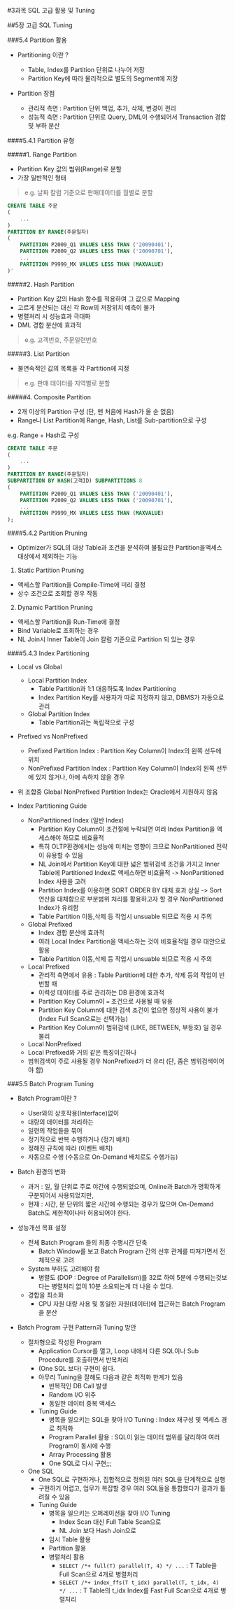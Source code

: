 #3과목 SQL 고급 활용 및 Tuning

##5장 고급 SQL Tuning

###5.4 Partition 활용

* Partitioning 이란 ?
  - Table, Index를 Partition 단위로 나누어 저장
  - Partition Key에 따라 물리적으로 별도의 Segment에 저장

* Partition 장점
  - 관리적 측면 : Partition 단위 백업, 추가, 삭제, 변경이 편리
  - 성능적 측면 : Partition 단위로 Query, DML이 수행되어서 Transaction 경합 및 부하 분산

####5.4.1 Partition 유형

#####1. Range Partition

- Partition Key 값의 범위(Range)로 분할
- 가장 일반적인 형태

>e.g. 날짜 칼럼 기준으로 판매데이터를 월별로 분할

```SQL
CREATE TABLE 주문
(
    ...
)
PARTITION BY RANGE(주문일자)
(
    PARTITION P2009_Q1 VALUES LESS THAN ('20090401'),
    PARTITION P2009_Q2 VALUES LESS THAN ('20090701'),
    ...
    PARTITION P9999_MX VALUES LESS THAN (MAXVALUE)
)'
```

#####2. Hash Partition

- Partition Key 값의 Hash 함수를 적용하여 그 값으로 Mapping
- 고르게 분산되는 대신 각 Row의 저장위치 예측이 불가
- 병렬처리 시 성능효과 극대화
- DML 경합 분산에 효과적

>e.g. 고객번호, 주문일련번호

#####3. List Partition

- 불연속적인 값의 목록을 각 Partition에 지정

>e.g. 판매 데이터를 지역별로 분할

#####4. Composite Partition

- 2개 이상의 Partition 구성 (단, 맨 처음에 Hash가 올 순 없음)
- Range나 List Partition에 Range, Hash, List를 Sub-partition으로 구성

e.g. Range + Hash로 구성
```SQL
CREATE TABLE 주문
(
    ...
)
PARTITION BY RANGE(주문일자)
SUBPARTITION BY HASH(고객ID) SUBPARTITIONS 8
(
    PARTITION P2009_Q1 VALUES LESS THAN ('20090401'),
    PARTITION P2009_Q2 VALUES LESS THAN ('20090701'),
    ...
    PARTITION P9999_MX VALUES LESS THAN (MAXVALUE) 
);
```

####5.4.2 Partition Pruning

- Optimizer가 SQL의 대상 Table과 조건을 분석하여 불필요한 Partition을액세스 대상에서 제외하는 기능

1. Static Partition Pruning
  - 액세스할 Partition을 Compile-Time에 미리 결정
  - 상수 조건으로 조회할 경우 작동
2. Dynamic Partition Pruning
  - 액세스할 Partition을 Run-Time에 결정
  - Bind Variable로 조회하는 경우
  - NL Join시 Inner Table이 Join 칼럼 기준으로 Partition 되 있는 경우

####5.4.3 Index Partitioning

* Local vs Global
  - Local Partition Index
    - Table Partition과 1:1 대응하도록 Index Partitioning
    - Index Partition Key를 사용자가 따로 지정하지 않고, DBMS가 자동으로 관리
  - Global Partition Index
    -  Table Partition과는 독립적으로 구성

* Prefixed vs NonPrefixed
  - Prefixed Partition Index : Partition Key Column이 Index의 왼쪽 선두에 위치
  - NonPrefixed Partition Index : Partition Key Column이 Index의 왼쪽 선두에 있지 않거나, 아에 속하지 않을 경우

* 위 조합중 Global NonPrefixed Partition Index는 Oracle에서 지원하지 않음

* Index Partitioning Guide
  - NonPartitioned Index (일반 Index)
    - Partition Key Column이 조건절에 누락되면 여러 Index Partition을 액세스해야 하므로 비효율적
    - 특히 OLTP환경에서는 성능에 미치는 영향이 크므로 NonPartitioned 전략이 유용할 수 있음
    - NL Join에서 Partition Key에 대한 넓은 범위검색 조건을 가지고 Inner Table에 Partitioned Index로 액세스하면 비효율적 -> NonPartitioned Index 사용을 고려
    - Partition Index를 이용하면 SORT ORDER BY 대체 효과 상실 -> Sort 연산을 대체함으로 부분범위 처리를 활용하고자 할 경우 NonPartitioned Index가 유리함
    - Table Partition 이동,삭제 등 작업시 unsuable 되므로 적용 시 주의
  - Global Prefixed
    - Index 경합 분산에 효과적
    - 여러 Local Index Partition을 액세스하는 것이 비효율적일 경우 대안으로 활용
    - Table Partition 이동,삭제 등 작업시 unsuable 되므로 적용 시 주의
  - Local Prefixed
    - 관리적 측면에서 유용 : Table Partition에 대한 추가, 삭제 등의 작업이 빈번할 때
    - 이력성 데이터를 주로 관리하는 DB 환경에 효과적
    - Partition Key Column이 `=` 조건으로 사용될 때 유용
    - Partition Key Column에 대한 검색 조건이 없으면 정상적 사용이 불가 (Index Full Scan으로는 선택가능)
    - Partition Key Column이 범위검색 (LIKE, BETWEEN, 부등호) 일 경우 불리
  -  Local NonPrefixed
    - Local Prefixed와 거의 같은 특징이긴하나
    - 범위검색이 주로 사용될 경우 NonPrefixed가 더 유리 (단, 좁은 범위검색이어야 함)

###5.5 Batch Program Tuning

* Batch Program이란 ?
  - User와의 상호작용(Interface)없이
  - 대량의 데이터를 처리하는
  - 일련의 작업들을 묶어
  - 정기적으로 반복 수행하거나 (정기 배치)
  - 정해진 규칙에 따라 (이벤트 배치)
  - 자동으로 수행 (수동으로 On-Demand 배치로도 수행가능)

* Batch 환경의 변화
  - 과거 : 일, 월 단위로 주로 야간에 수행되었으며, Online과 Batch가 명확하게 구분되어서 사용되었지만,
  - 현재 : 시간, 분 단위의 짧은 시간에 수행되는 경우가 많으며 On-Demand Batch도 제한적이나마 허용되어야 한다.

* 성능개선 목표 설정
  - 전체 Batch Program 들의 최종 수행시간 단축
    - Batch Window를 보고 Batch Program 간의 선후 관계를 따져가면서 전체적으로 고려
  - System 부하도 고려해야 함
    - 병렬도 (DOP : Degree of Parallelism)를 32로 하여 5분에 수행되는것보다는 병렬처리 없이 10분 소요되는게 더 나을 수 있다.
  - 경합을 최소화
    - CPU 자원 대량 사용 및 동일한 자원(데이터)에 접근하는 Batch Program을 분산

* Batch Program 구현 Pattern과 Tuning 방안
  - 절차형으로 작성된 Program
    - Application Cursor를 열고, Loop 내에서 다른 SQL이나 Sub Procedure를 호출하면서 반복처리
    - (One SQL 보다) 구현이 쉽다. 
    - 아무리 Tuning을 잘해도 다음과 같은 최적화 한계가 있음
      - 반복적인 DB Call 발생
      - Random I/O 위주
      - 동일한 데이터 중복 액세스
    - Tuning Guide
      - 병목을 일으키는 SQL을 찾아 I/O Tuning : Index 재구성 및 액세스 경로 최적화
      - Program Parallel 활용 : SQL이 읽는 데이터 범위를 달리하여 여러 Program이 동시에 수행
      - Array Processing 활용
      - One SQL로 다시 구현;;;
  - One SQL
    - One SQL로 구현하거나, 집합적으로 정의된 여러 SQL을 단계적으로 실행
    - 구현하기 어렵고, 업무가 복잡할 경우 여러 SQL들을 통합했다가 결과가 틀려질 수 있음
    - Tuning Guide
      - 병목을 일으키는 오퍼레이션을 찾아 I/O Tuning
        - Index Scan 대신 Full Table Scan으로
        - NL Join 보다 Hash Join으로
      - 임시 Table 활용
      - Partition 활용
      - 병렬처리 활용
        - `SELECT /*+ full(T) parallel(T, 4) */ ...` : T Table을 Full Scan으로 4개로 병렬처리
        - `SELECT /*+ index_ffs(T t_idx) parallel(T, t_idx, 4) */ ...` : T Table의 t_idx Index를 Fast Full Scan으로 4개로 병렬처리

